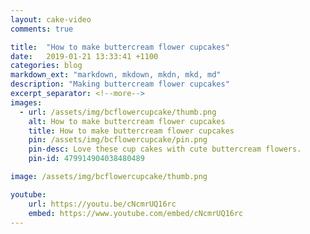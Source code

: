 ```yaml
---
layout: cake-video
comments: true

title:  "How to make buttercream flower cupcakes"
date:   2019-01-21 13:33:41 +1100
categories: blog
markdown_ext: "markdown, mkdown, mkdn, mkd, md"
description: "Making buttercream flower cupcakes"
excerpt_separator: <!--more-->
images: 
  - url: /assets/img/bcflowercupcake/thumb.png
    alt: How to make buttercream flower cupcakes
    title: How to make buttercream flower cupcakes
    pin: /assets/img/bcflowercupcake/pin.png
    pin-desc: Love these cup cakes with cute buttercream flowers.
    pin-id: 479914904038480489

image: /assets/img/bcflowercupcake/thumb.png

youtube:
    url: https://youtu.be/cNcmrUQ16rc
    embed: https://www.youtube.com/embed/cNcmrUQ16rc
---
```

